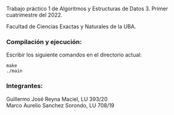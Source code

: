 Trabajo práctico 1 de Algoritmos y Estructuras de Datos 3. Primer cuatrimestre del 2022.

Facultad de Ciencias Exactas y Naturales de la UBA.

### Compilación y ejecución:

Escribir los siguiente comandos en el directorio actual:

```
make
./main
```

### Integrantes:

Guillermo José Reyna Maciel, LU 393/20  
Marco Aurelio Sanchez Sorondo, LU 708/19
